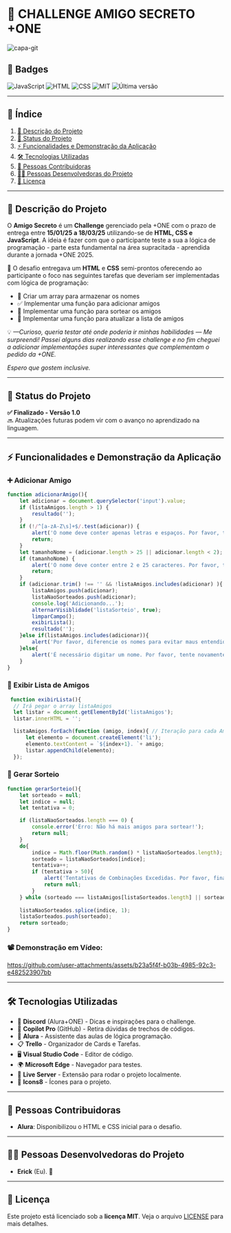 
# 🎁 CHALLENGE AMIGO SECRETO +ONE

![capa-git](https://github.com/user-attachments/assets/1744c382-0b1d-46f2-a3e5-f51289d58e4f)

## 🏅 Badges
![JavaScript](https://img.shields.io/badge/JavaScript-ES6%2B-yellow)
![HTML](https://img.shields.io/badge/HTML-5-orange)
![CSS](https://img.shields.io/badge/CSS-3-blue)
![MIT](https://img.shields.io/badge/Licen%C3%A7a-MIT-green)
![Última versão](https://img.shields.io/badge/Última%20Vers%C3%A3o-Janeiro-lightgrey)

---

## 📌 Índice
1. [📖 Descrição do Projeto](#descrição-do-projeto)
2. [🚀 Status do Projeto](#status-do-projeto)
3. [⚡ Funcionalidades e Demonstração da Aplicação](#funcionalidades-e-demonstração-da-aplicação)
4. [🛠 Tecnologias Utilizadas](#tecnologias-utilizadas)
5. [🤝 Pessoas Contribuidoras](#pessoas-contribuidoras)
6. [👨‍💻 Pessoas Desenvolvedoras do Projeto](#pessoas-desenvolvedoras-do-projeto)
7. [📜 Licença](#licença)

---

## 📖 Descrição do Projeto
O **Amigo Secreto** é um **Challenge** gerenciado pela +ONE com o prazo de entrega entre **15/01/25 a 18/03/25**  utilizando-se de **HTML, CSS e JavaScript**.
A ideia é fazer com que o participante teste a sua a lógica de programação - parte esta fundamental na área supracitada - aprendida durante a jornada +ONE 2025.

📌 O desafio entregava um **HTML** e **CSS** semi-prontos oferecendo ao participante o foco nas seguintes tarefas que deveriam ser implementadas com lógica de programação:

- 📌 Criar um array para armazenar os nomes
- ✅ Implementar uma função para adicionar amigos
- 🔀 Implementar uma função para sortear os amigos
- 📃 Implementar uma função para atualizar a lista de amigos

💡 *—Curioso, queria testar até onde poderia ir minhas habilidades — Me surpreendi! Passei alguns dias realizando esse challenge e no fim cheguei a adicionar implementações super interessantes que complementam o pedido da +ONE.* 

*Espero que gostem inclusive.*

---

## 🚀 Status do Projeto

**✅ Finalizado - Versão 1.0**  
🔜 Atualizações futuras podem vir com o avanço no aprendizado na linguagem.

---

## ⚡ Funcionalidades e Demonstração da Aplicação

### ➕ Adicionar Amigo
```javascript
function adicionarAmigo(){
    let adicionar = document.querySelector('input').value;
    if (listaAmigos.length > 1) {
        resultado('');
    }
    if (!/^[a-zA-Z\s]+$/.test(adicionar)) {
        alert('O nome deve conter apenas letras e espaços. Por favor, tente novamente.');
        return;
    }
    let tamanhoNome = (adicionar.length > 25 || adicionar.length < 2);
    if (tamanhoNome) {
        alert('O nome deve conter entre 2 e 25 caracteres. Por favor, tente novamente.');
        return;
    }
    if (adicionar.trim() !== '' && !listaAmigos.includes(adicionar) ){  
        listaAmigos.push(adicionar);
        listaNaoSorteados.push(adicionar);
        console.log('Adicionando...');
        alternarVisiblidade('listaSorteio', true);
        limparCampo();
        exibirLista();
        resultado('');
    }else if(listaAmigos.includes(adicionar)){
        alert('Por favor, diferencie os nomes para evitar maus entendidos.');
    }else{
        alert('É necessário digitar um nome. Por favor, tente novamente.');
    } 
}
```

### 📝 Exibir Lista de Amigos
 
```javascript
 function exibirLista(){
  // Irá pegar o array listaAmigos 
  let listar = document.getElementById('listaAmigos');
  listar.innerHTML = '';

  listaAmigos.forEach(function (amigo, index){ // Iteração para cada Amigo na lista.
      let elemento = document.createElement('li');
      elemento.textContent = `${index+1}. `+ amigo;
      listar.appendChild(elemento);
  });
```

### 🎲 Gerar Sorteio
```javascript
function gerarSorteio(){
    let sorteado = null;
    let indice = null;
    let tentativa = 0;

    if (listaNaoSorteados.length === 0) {
        console.error('Erro: Não há mais amigos para sortear!');
        return null;
    }
    do{
        indice = Math.floor(Math.random() * listaNaoSorteados.length);
        sorteado = listaNaoSorteados[indice];
        tentativa++;
        if (tentativa > 50){
            alert('Tentativas de Combinações Excedidas. Por favor, finalize o Sorteio');
            return null;
        } 
    } while (sorteado === listaAmigos[listaSorteados.length] || sorteado === undefined);
    
    listaNaoSorteados.splice(indice, 1);
    listaSorteados.push(sorteado);
    return sorteado;
}

```

### 📽 Demonstração em Vídeo:
https://github.com/user-attachments/assets/b23a5f4f-b03b-4985-92c3-e482523907bb

---

## 🛠 Tecnologias Utilizadas
- 💬 **Discord** (Alura+ONE) - Dicas e inspirações para o challenge.
- 🤖 **Copilot Pro** (GitHub) - Retira dúvidas de trechos de códigos.
- 🏫 **Alura** - Assistente das aulas de lógica programação.
- 📋 **Trello** - Organizador de Cards e Tarefas.
- 🖥 **Visual Studio Code** - Editor de código.
- 🌍 **Microsoft Edge** - Navegador para testes.
- 🚀 **Live Server** - Extensão para rodar o projeto localmente.
- 🎨 **Icons8** - Ícones para o projeto.

---

## 🤝 Pessoas Contribuidoras
- **Alura**: Disponibilizou o HTML e CSS inicial para o desafio.

---

## 👨‍💻 Pessoas Desenvolvedoras do Projeto
- **Erick** (Eu). 👾

---

## 📜 Licença
Este projeto está licenciado sob a **licença MIT**. Veja o arquivo [LICENSE](LICENSE) para mais detalhes.
